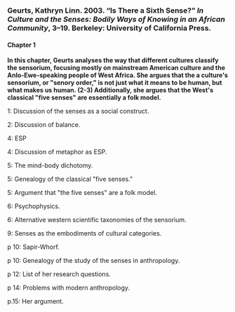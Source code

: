 ### Geurts, Kathryn Linn. 2003. “Is There a Sixth Sense?” _In Culture and the Senses: Bodily Ways of Knowing in an African Community_, 3–19. Berkeley: University of California Press.

#### Chapter 1

**In this chapter, Geurts analyses the way that different cultures classify the sensorium, focusing mostly on mainstream American culture and the Anlo-Ewe-speaking people of West Africa. She argues that the a culture's sensorium, or "senory order," is not just what it means to be human, but what makes us human. (2-3) Additionally, she argues that the West's classical "five senses" are essentially a folk model.**

1: Discussion of the senses as a social construct.

2: Discussion of balance.

4: ESP

4: Discussion of metaphor as ESP.

5: The mind-body dichotomy.

5: Genealogy  of the classical "five senses."

5: Argument that "the five senses" are a folk model.

6: Psychophysics.

6: Alternative western scientific taxonomies of the sensorium.

9: Senses as the embodiments of cultural categories.

p 10: Sapir-Whorf.

p 10: Genealogy of the study of the senses in anthropology.

p 12: List of her research questions.

p 14: Problems with modern anthropology.

p.15: Her argument.

